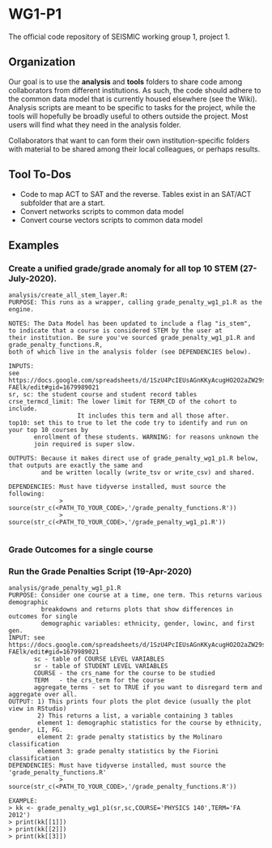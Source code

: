 # WG1-P1
The official code repository of SEISMIC working group 1, project 1.

## Organization
Our goal is to use the **analysis** and **tools** folders to share code among collaborators from different institutions. As such, the code should adhere to the common data model that is currently housed elsewhere (see the Wiki). Analysis scripts are meant to be specific to tasks for the project, while the tools will hopefully be broadly useful to others outside the project.
Most users will find what they need in the analysis folder. 

Collaborators that want to can form their own institution-specific folders with material to be shared among their local colleagues, or perhaps results. 

## Tool To-Dos
- Code to map ACT to SAT and the reverse. Tables exist in an SAT/ACT subfolder that are a start.
- Convert networks scripts to common data model
- Convert course vectors scripts to common data model

## Examples

### Create a unified grade/grade anomaly for all top 10 STEM (27-July-2020).
```
analysis/create_all_stem_layer.R:
PURPOSE: This runs as a wrapper, calling grade_penalty_wg1_p1.R as the engine.

NOTES: The Data Model has been updated to include a flag "is_stem", 
to indicate that a course is considered STEM by the user at
their institution. Be sure you've sourced grade_penalty_wg1_p1.R and grade_penalty_functions.R,
both of which live in the analysis folder (see DEPENDENCIES below).

INPUTS:
see https://docs.google.com/spreadsheets/d/1SzU4PcIEUsAGnKKyAcugHO2O2aZW29sf9a_cC-FAElk/edit#gid=1679989021
sr, sc: the student course and student record tables
crse_termcd_limit: The lower limit for TERM_CD of the cohort to include. 
                   It includes this term and all those after.
top10: set this to true to let the code try to identify and run on your top 10 courses by 
       enrollment of these students. WARNING: for reasons unknown the
       join required is super slow. 
       
OUTPUTS: Because it makes direct use of grade_penalty_wg1_p1.R below, that outputs are exactly the same and 
         and be written locally (write_tsv or write_csv) and shared.
         
DEPENDENCIES: Must have tidyverse installed, must source the following:
              > source(str_c(<PATH_TO_YOUR_CODE>,'/grade_penalty_functions.R'))
              > source(str_c(<PATH_TO_YOUR_CODE>,'/grade_penalty_wg1_p1.R'))
       
```

### Grade Outcomes for a single course
### Run the Grade Penalties Script (19-Apr-2020)
```
analysis/grade_penalty_wg1_p1.R
PURPOSE: Consider one course at a time, one term. This returns various demographic
         breakdowns and returns plots that show differences in outcomes for single
         demographic variables: ethnicity, gender, lowinc, and first gen.
INPUT: see https://docs.google.com/spreadsheets/d/1SzU4PcIEUsAGnKKyAcugHO2O2aZW29sf9a_cC-FAElk/edit#gid=1679989021
       sc - table of COURSE LEVEL VARIABLES 
       sr - table of STUDENT LEVEL VARIABLES 
       COURSE - the crs_name for the course to be studied
       TERM   - the crs_term for the course
       aggregate_terms - set to TRUE if you want to disregard term and aggregate over all.
OUTPUT: 1) This prints four plots the plot device (usually the plot view in RStudio)
        2) This returns a list, a variable containing 3 tables
        element 1: demographic statistics for the course by ethnicity, gender, LI, FG.
        element 2: grade penalty statistics by the Molinaro classification
        element 3: grade penalty statistics by the Fiorini classification
DEPENDENCIES: Must have tidyverse installed, must source the 'grade_penalty_functions.R'
              > source(str_c(<PATH_TO_YOUR_CODE>,'/grade_penalty_functions.R'))

EXAMPLE:
> kk <- grade_penalty_wg1_p1(sr,sc,COURSE='PHYSICS 140',TERM='FA 2012')
> print(kk[[1]])
> print(kk[[2]])
> print(kk[[3]])
```
